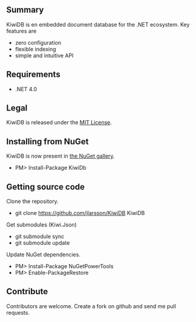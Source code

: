 ## Summary
KiwiDB is en embedded document database for the .NET ecosystem. Key features are

* zero configuration
* flexible indexing
* simple and intuitive API

## Requirements

* .NET 4.0

## Legal

KiwiDB is released under the [MIT License](http://www.opensource.org/licenses/mit-license.php).

## Installing from NuGet

KiwiDB is now present in [the NuGet gallery](http://nuget.org/List/Packages/KiwiDb).

* PM> Install-Package KiwiDb

## Getting source code

Clone the repository.

* git clone https://github.com/jlarsson/KiwiDB KiwiDB

Get submodules (Kiwi.Json)

* git submodule sync
* git submodule update

Update NuGet dependencies.

* PM> Install-Package NuGetPowerTools
* PM> Enable-PackageRestore

## Contribute

Contributors are welcome. Create a fork on github and send me pull requests.

